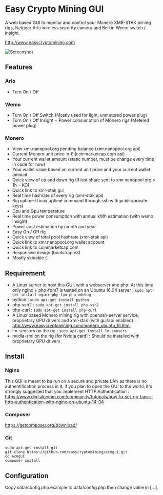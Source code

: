 # Easy Crypto Mining GUI
A web based GUI to monitor and control your Monero XMR-STAK mining rigs, Netgear Arlo wireless security camera and Belkin Wemo switch / insight. 

http://www.easycryptomining.com

![Screenshot](http://www.easycryptomining.com/images/ecmgui.png)

## Features
### Arlo
* Turn On / Off

### Wemo
* Turn On / Off Switch (Mostly used for light, unmetered power plug)
* Turn On / Off Insight + Power consumption of Monero rigs (Metered power plug)

### Monero
* View xmr.nanopool.org pending balance (xmr.nanopool.org api)
* Current Monero unit price in € (coinmarketcap.com api)
* Your current wallet amount (static number, must be change every time in code for now)
* Your wallet value based on current unit price and your current wallet amount
* Quick view of up and down rig (If last share sent to xmr.nanopool.org > 1h = KO)
* Quick link to xmr-stak gui
* Real time hashrate of every rig (xmr-stak api)
* Rig uptime (Linux uptime command through ssh with public/private keys)
* Cpu and Gpu temperature
* Real time power consumption with annual kWh estimation (with wemo insight)
* Power cost estimation by month and year
* Easy On / Off rig
* Quick view of total pool hashrate (xmr-stak api)
* Quick link to xmr.nanopool.org wallet account
* Quick link to coinmarketcap.com
* Responsive design (bootstrap v3)
* Mostly skinable :)

## Requirement
* A Linux server to host this GUI, with a webserver and php. At this time only nginx + php-fpm7 is tested on an Ubuntu 16.04 server : ```sudo apt-get install nginx php-fpm php-xdebug```
* python : ```sudo apt-get install python```
* php-ssh2 : ```sudo apt-get install php-ssh2```
* php-curl : ```sudo apt-get install php-curl```
* A Linux based Monero mining rig with openssh-server service, proprietary GPU drivers and xmr-stak (with gui/api enabled) : http://www.easycryptomining.com/monero_ubuntu_16.html
* lm-sensors on the rig : ```sudo apt-get install lm-sensors```
* nvidia-smi on the rig (for Nvidia card) : Should be installed with proprietary GPU drivers

## Install
### Nginx
This GUI is meant to be run on a secure and private LAN as there is no authentification process in it. If you plan to open the GUI to the world, it's strongly suggested that you implement HTTP Authentication :
https://www.digitalocean.com/community/tutorials/how-to-set-up-basic-http-authentication-with-nginx-on-ubuntu-14-04

### Composer
https://getcomposer.org/download/

### Git
```
sudo apt-get install git
git clone https://github.com/easycryptomining/ecmgui.git
cd ecmgui
composer install
```

## Configuration
Copy data/config.php.example to data/config.php then change value in [...].